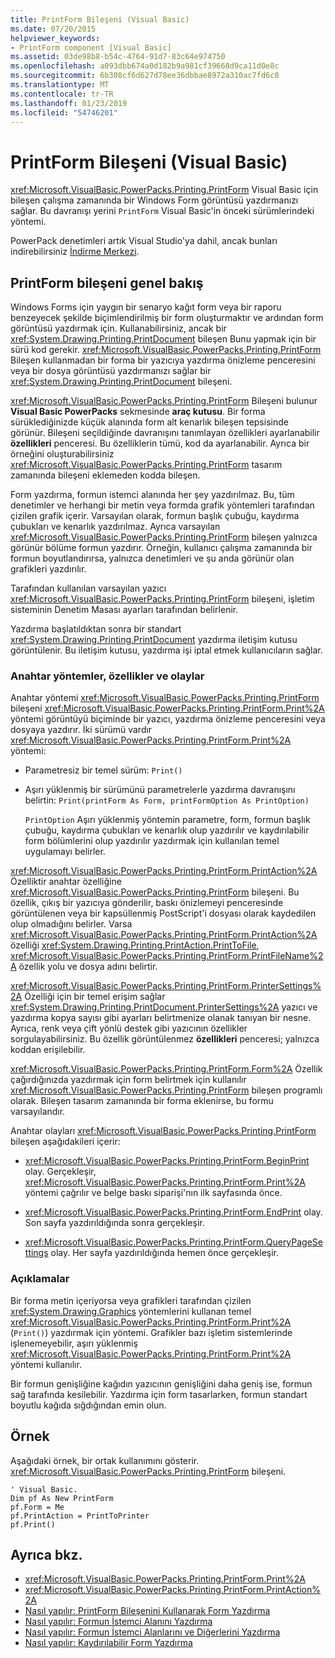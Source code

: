 ```yaml
---
title: PrintForm Bileşeni (Visual Basic)
ms.date: 07/20/2015
helpviewer_keywords:
- PrintForm component [Visual Basic]
ms.assetid: 03de98b8-b54c-4764-91d7-83c64e974750
ms.openlocfilehash: a093dbb674a0d182b9a981cf39668d9ca11d0e8c
ms.sourcegitcommit: 6b308cf6d627d78ee36dbbae8972a310ac7fd6c8
ms.translationtype: MT
ms.contentlocale: tr-TR
ms.lasthandoff: 01/23/2019
ms.locfileid: "54746201"
---
```

# <a name="printform-component-visual-basic"></a>PrintForm Bileşeni (Visual Basic)
<xref:Microsoft.VisualBasic.PowerPacks.Printing.PrintForm> Visual Basic için bileşen çalışma zamanında bir Windows Form görüntüsü yazdırmanızı sağlar. Bu davranışı yerini `PrintForm` Visual Basic'in önceki sürümlerindeki yöntemi.  
  
 PowerPack denetimleri artık Visual Studio'ya dahil, ancak bunları indirebilirsiniz [İndirme Merkezi](https://www.microsoft.com/en-us/download/details.aspx?id=25169).  
  
## <a name="printform-component-overview"></a>PrintForm bileşeni genel bakış  
 Windows Forms için yaygın bir senaryo kağıt form veya bir raporu benzeyecek şekilde biçimlendirilmiş bir form oluşturmaktır ve ardından form görüntüsü yazdırmak için. Kullanabilirsiniz, ancak bir <xref:System.Drawing.Printing.PrintDocument> bileşen Bunu yapmak için bir sürü kod gerekir. <xref:Microsoft.VisualBasic.PowerPacks.Printing.PrintForm> Bileşen kullanmadan bir forma bir yazıcıya yazdırma önizleme penceresini veya bir dosya görüntüsü yazdırmanızı sağlar bir <xref:System.Drawing.Printing.PrintDocument> bileşeni.  
  
 <xref:Microsoft.VisualBasic.PowerPacks.Printing.PrintForm> Bileşeni bulunur **Visual Basic PowerPacks** sekmesinde **araç kutusu**. Bir forma sürüklediğinizde küçük alanında form alt kenarlık bileşen tepsisinde görünür. Bileşeni seçildiğinde davranışını tanımlayan özellikleri ayarlanabilir **özellikleri** penceresi. Bu özelliklerin tümü, kod da ayarlanabilir. Ayrıca bir örneğini oluşturabilirsiniz <xref:Microsoft.VisualBasic.PowerPacks.Printing.PrintForm> tasarım zamanında bileşeni eklemeden kodda bileşen.  
  
 Form yazdırma, formun istemci alanında her şey yazdırılmaz. Bu, tüm denetimler ve herhangi bir metin veya formda grafik yöntemleri tarafından çizilen grafik içerir. Varsayılan olarak, formun başlık çubuğu, kaydırma çubukları ve kenarlık yazdırılmaz. Ayrıca varsayılan <xref:Microsoft.VisualBasic.PowerPacks.Printing.PrintForm> bileşen yalnızca görünür bölüme formun yazdırır. Örneğin, kullanıcı çalışma zamanında bir formun boyutlandırırsa, yalnızca denetimleri ve şu anda görünür olan grafikleri yazdırılır.  
  
 Tarafından kullanılan varsayılan yazıcı <xref:Microsoft.VisualBasic.PowerPacks.Printing.PrintForm> bileşeni, işletim sisteminin Denetim Masası ayarları tarafından belirlenir.  
  
 Yazdırma başlatıldıktan sonra bir standart <xref:System.Drawing.Printing.PrintDocument> yazdırma iletişim kutusu görüntülenir. Bu iletişim kutusu, yazdırma işi iptal etmek kullanıcıların sağlar.  
  
### <a name="key-methods-properties-and-events"></a>Anahtar yöntemler, özellikler ve olaylar  
 Anahtar yöntemi <xref:Microsoft.VisualBasic.PowerPacks.Printing.PrintForm> bileşeni <xref:Microsoft.VisualBasic.PowerPacks.Printing.PrintForm.Print%2A> yöntemi görüntüyü biçiminde bir yazıcı, yazdırma önizleme penceresini veya dosyaya yazdırır. İki sürümü vardır <xref:Microsoft.VisualBasic.PowerPacks.Printing.PrintForm.Print%2A> yöntemi:  
  
-   Parametresiz bir temel sürüm: `Print()`  
  
-   Aşırı yüklenmiş bir sürümünü parametrelerle yazdırma davranışını belirtin: `Print(printForm As Form, printFormOption As PrintOption)`  
  
     `PrintOption` Aşırı yüklenmiş yöntemin parametre, form, formun başlık çubuğu, kaydırma çubukları ve kenarlık olup yazdırılır ve kaydırılabilir form bölümlerini olup yazdırılır yazdırmak için kullanılan temel uygulamayı belirler.  
  
 <xref:Microsoft.VisualBasic.PowerPacks.Printing.PrintForm.PrintAction%2A> Özelliktir anahtar özelliğine <xref:Microsoft.VisualBasic.PowerPacks.Printing.PrintForm> bileşeni. Bu özellik, çıkış bir yazıcıya gönderilir, baskı önizlemeyi penceresinde görüntülenen veya bir kapsüllenmiş PostScript'i dosyası olarak kaydedilen olup olmadığını belirler. Varsa <xref:Microsoft.VisualBasic.PowerPacks.Printing.PrintForm.PrintAction%2A> özelliği <xref:System.Drawing.Printing.PrintAction.PrintToFile>, <xref:Microsoft.VisualBasic.PowerPacks.Printing.PrintForm.PrintFileName%2A> özellik yolu ve dosya adını belirtir.  
  
 <xref:Microsoft.VisualBasic.PowerPacks.Printing.PrintForm.PrinterSettings%2A> Özelliği için bir temel erişim sağlar <xref:System.Drawing.Printing.PrintDocument.PrinterSettings%2A> yazıcı ve yazdırma kopya sayısı gibi ayarları belirtmenize olanak tanıyan bir nesne. Ayrıca, renk veya çift yönlü destek gibi yazıcının özellikler sorgulayabilirsiniz. Bu özellik görüntülenmez **özellikleri** penceresi; yalnızca koddan erişilebilir.  
  
 <xref:Microsoft.VisualBasic.PowerPacks.Printing.PrintForm.Form%2A> Özellik çağırdığınızda yazdırmak için form belirtmek için kullanılır <xref:Microsoft.VisualBasic.PowerPacks.Printing.PrintForm> bileşen programlı olarak. Bileşen tasarım zamanında bir forma eklenirse, bu formu varsayılandır.  
  
 Anahtar olayları <xref:Microsoft.VisualBasic.PowerPacks.Printing.PrintForm> bileşen aşağıdakileri içerir:  
  
-   <xref:Microsoft.VisualBasic.PowerPacks.Printing.PrintForm.BeginPrint> olay. Gerçekleşir, <xref:Microsoft.VisualBasic.PowerPacks.Printing.PrintForm.Print%2A> yöntemi çağrılır ve belge baskı siparişi'nın ilk sayfasında önce.  
  
-   <xref:Microsoft.VisualBasic.PowerPacks.Printing.PrintForm.EndPrint> olay. Son sayfa yazdırıldığında sonra gerçekleşir.  
  
-   <xref:Microsoft.VisualBasic.PowerPacks.Printing.PrintForm.QueryPageSettings> olay. Her sayfa yazdırıldığında hemen önce gerçekleşir.  
  
### <a name="remarks"></a>Açıklamalar  
 Bir forma metin içeriyorsa veya grafikleri tarafından çizilen <xref:System.Drawing.Graphics> yöntemlerini kullanan temel <xref:Microsoft.VisualBasic.PowerPacks.Printing.PrintForm.Print%2A> (`Print()`) yazdırmak için yöntemi. Grafikler bazı işletim sistemlerinde işlenemeyebilir, aşırı yüklenmiş <xref:Microsoft.VisualBasic.PowerPacks.Printing.PrintForm.Print%2A> yöntemi kullanılır.  
  
 Bir formun genişliğine kağıdın yazıcının genişliğini daha geniş ise, formun sağ tarafında kesilebilir. Yazdırma için form tasarlarken, formun standart boyutlu kağıda sığdığından emin olun.  
  
## <a name="example"></a>Örnek  
 Aşağıdaki örnek, bir ortak kullanımını gösterir. <xref:Microsoft.VisualBasic.PowerPacks.Printing.PrintForm> bileşeni.  
  
```  
' Visual Basic.  
Dim pf As New PrintForm  
pf.Form = Me  
pf.PrintAction = PrintToPrinter  
pf.Print()  
```  
  
## <a name="see-also"></a>Ayrıca bkz.
- <xref:Microsoft.VisualBasic.PowerPacks.Printing.PrintForm.Print%2A>
- <xref:Microsoft.VisualBasic.PowerPacks.Printing.PrintForm.PrintAction%2A>
- [Nasıl yapılır: PrintForm Bileşenini Kullanarak Form Yazdırma](../../../visual-basic/developing-apps/printing/how-to-print-a-form-by-using-the-printform-component.md)
- [Nasıl yapılır: Formun İstemci Alanını Yazdırma](../../../visual-basic/developing-apps/printing/how-to-print-the-client-area-of-a-form.md)
- [Nasıl yapılır: Formun İstemci Alanlarını ve Diğerlerini Yazdırma](../../../visual-basic/developing-apps/printing/how-to-print-client-and-non-client-areas-of-a-form.md)
- [Nasıl yapılır: Kaydırılabilir Form Yazdırma](../../../visual-basic/developing-apps/printing/how-to-print-a-scrollable-form.md)
